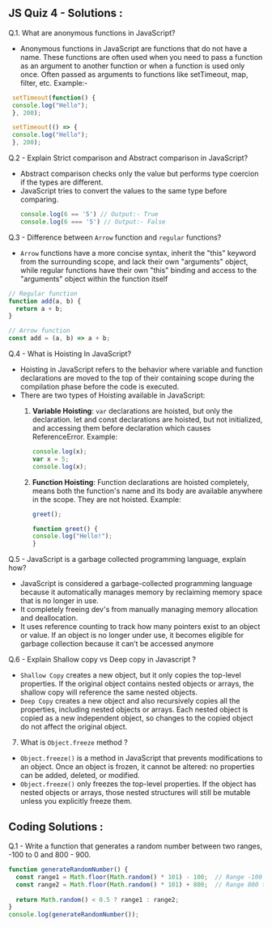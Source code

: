## JS Quiz 4 - Solutions :

Q.1. What are anonymous functions in JavaScript?
   * Anonymous functions in JavaScript are functions that do not have a name. These functions are often used when you need to pass a function as an argument to another function or when a function is used only once.  Often passed as arguments to functions like setTimeout, map, filter, etc. 
   Example:- 
   ```js
    setTimeout(function() {
    console.log("Hello");
    }, 200);

    setTimeout(() => {
    console.log("Hello");
    }, 200);
   ```
   

Q.2 - Explain Strict comparison and Abstract comparison in JavaScript?
 * Abstract comparison checks only the value but performs type coercion if the types are different.
 * JavaScript tries to convert the values to the same type before comparing.
   ```js
   console.log(6 == '5') // Output:- True
   console.log(6 === '5') // Output:- False
   ```
   
Q.3 - Difference between `Arrow` function and `regular` functions?
 * `Arrow` functions have a more concise syntax, inherit the "this" keyword from the surrounding scope, and lack their own "arguments" object, while regular functions have their own "this" binding and access to the "arguments" object within the function itself

```js
// Regular function
function add(a, b) {
  return a + b;
}

// Arrow function
const add = (a, b) => a + b;
```


Q.4 - What is Hoisting In JavaScript?
 * Hoisting in JavaScript refers to the behavior where variable and function declarations are moved to the top of their containing scope during the compilation phase before the code is executed.
 * There are two types of Hoisting available in JavaScript:
    1. **Variable Hoisting**: `var` declarations are hoisted, but only the declaration. let and const declarations are hoisted, but not initialized, and accessing them before declaration which causes ReferenceError.
    Example:
        ```js
        console.log(x);
        var x = 5;
        console.log(x); 
        ```

    2. **Function Hoisting**: Function declarations are hoisted completely, means both the function's name and its body are available anywhere in the scope. They are not hoisted. 
    Example:
        ```js
        greet();

        function greet() {
        console.log("Hello!");
        }
        ```

Q.5 - JavaScript is a garbage collected programming language, explain how?
 * JavaScript is considered a garbage-collected programming language because it automatically manages memory by reclaiming memory space that is no longer in use.
 * It completely freeing dev's from manually managing memory allocation and deallocation.
 * It uses reference counting to track how many pointers exist to an object or value. If an object is no longer under use, it becomes eligible for garbage collection because it can’t be accessed anymore

Q.6 - Explain Shallow copy vs Deep copy in Javascript ?
 * `Shallow Copy` creates a new object, but it only copies the top-level properties. If the original object contains nested objects or arrays, the shallow copy will reference the same nested objects.
 * `Deep Copy` creates a new object and also recursively copies all the properties, including nested objects or arrays. Each nested object is copied as a new independent object, so changes to the copied object do not affect the original object.
 
7. What is `Object.freeze` method ?
 * `Object.freeze()` is a method in JavaScript that prevents modifications to an object. Once an object is frozen, it cannot be altered: no properties can be added, deleted, or modified.
 * `Object.freeze()` only freezes the top-level properties. If the object has nested objects or arrays, those nested structures will still be mutable unless you explicitly freeze them.

## Coding Solutions :

Q.1 - Write a function that generates a random number between two ranges, -100 to 0 and 800 - 900.
```js
function generateRandomNumber() {
  const range1 = Math.floor(Math.random() * 101) - 100;  // Range -100 to 0
  const range2 = Math.floor(Math.random() * 101) + 800;  // Range 800 to 900
  
  return Math.random() < 0.5 ? range1 : range2;
}
console.log(generateRandomNumber());
```